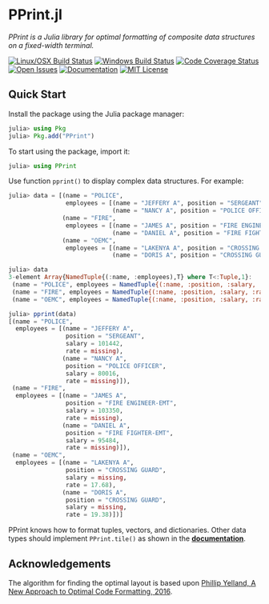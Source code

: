 # PPrint.jl

*PPrint is a Julia library for optimal formatting of composite data structures
on a fixed-width terminal.*

[![Linux/OSX Build Status][travis-img]][travis-url]
[![Windows Build Status][appveyor-img]][appveyor-url]
[![Code Coverage Status][codecov-img]][codecov-url]
[![Open Issues][issues-img]][issues-url]
[![Documentation][doc-dev-img]][doc-dev-url]
[![MIT License][license-img]][license-url]


## Quick Start

Install the package using the Julia package manager:

```julia
julia> using Pkg
julia> Pkg.add("PPrint")
```

To start using the package, import it:

```julia
julia> using PPrint
```

Use function `pprint()` to display complex data structures.  For example:

```julia
julia> data = [(name = "POLICE",
                employees = [(name = "JEFFERY A", position = "SERGEANT", salary = 101442, rate = missing),
                             (name = "NANCY A", position = "POLICE OFFICER", salary = 80016, rate = missing)]),
               (name = "FIRE",
                employees = [(name = "JAMES A", position = "FIRE ENGINEER-EMT", salary = 103350, rate = missing),
                             (name = "DANIEL A", position = "FIRE FIGHTER-EMT", salary = 95484, rate = missing)]),
               (name = "OEMC",
                employees = [(name = "LAKENYA A", position = "CROSSING GUARD", salary = missing, rate = 17.68),
                             (name = "DORIS A", position = "CROSSING GUARD", salary = missing, rate = 19.38)])];

julia> data
3-element Array{NamedTuple{(:name, :employees),T} where T<:Tuple,1}:
 (name = "POLICE", employees = NamedTuple{(:name, :position, :salary, :rate),Tuple{String,String,Int64,Missing}}[(name = "JEFFERY A", position = "SERGEANT", salary = 101442, rate = missing), (name = "NANCY A", position = "POLICE OFFICER", salary = 80016, rate = missing)])
 (name = "FIRE", employees = NamedTuple{(:name, :position, :salary, :rate),Tuple{String,String,Int64,Missing}}[(name = "JAMES A", position = "FIRE ENGINEER-EMT", salary = 103350, rate = missing), (name = "DANIEL A", position = "FIRE FIGHTER-EMT", salary = 95484, rate = missing)])
 (name = "OEMC", employees = NamedTuple{(:name, :position, :salary, :rate),Tuple{String,String,Missing,Float64}}[(name = "LAKENYA A", position = "CROSSING GUARD", salary = missing, rate = 17.68), (name = "DORIS A", position = "CROSSING GUARD", salary = missing, rate = 19.38)])

julia> pprint(data)
[(name = "POLICE",
  employees = [(name = "JEFFERY A",
                position = "SERGEANT",
                salary = 101442,
                rate = missing),
               (name = "NANCY A",
                position = "POLICE OFFICER",
                salary = 80016,
                rate = missing)]),
 (name = "FIRE",
  employees = [(name = "JAMES A",
                position = "FIRE ENGINEER-EMT",
                salary = 103350,
                rate = missing),
               (name = "DANIEL A",
                position = "FIRE FIGHTER-EMT",
                salary = 95484,
                rate = missing)]),
 (name = "OEMC",
  employees = [(name = "LAKENYA A",
                position = "CROSSING GUARD",
                salary = missing,
                rate = 17.68),
               (name = "DORIS A",
                position = "CROSSING GUARD",
                salary = missing,
                rate = 19.38)])]
```

PPrint knows how to format tuples, vectors, and dictionaries.  Other data types
should implement `PPrint.tile()` as shown in the
[**documentation**][doc-dev-url].


## Acknowledgements

The algorithm for finding the optimal layout is based upon
[Phillip Yelland, A New Approach to Optimal Code Formatting, 2016][rfmt-paper].


[travis-img]: https://travis-ci.org/rbt-lang/PPrint.jl.svg?branch=master
[travis-url]: https://travis-ci.org/rbt-lang/PPrint.jl
[appveyor-img]: https://ci.appveyor.com/api/projects/status/github/rbt-lang/PPrint.jl?branch=master&svg=true
[appveyor-url]: https://ci.appveyor.com/project/rbt-lang/pprint-jl/branch/master
[codecov-img]: https://codecov.io/gh/rbt-lang/PPrint.jl/branch/master/graph/badge.svg
[codecov-url]: https://codecov.io/gh/rbt-lang/PPrint.jl
[issues-img]: https://img.shields.io/github/issues/rbt-lang/PPrint.jl.svg
[issues-url]: https://github.com/rbt-lang/PPrint.jl/issues
[doc-dev-img]: https://img.shields.io/badge/doc-dev-blue.svg
[doc-dev-url]: https://rbt-lang.github.io/PPrint.jl/dev/
[license-img]: https://img.shields.io/badge/license-MIT-blue.svg
[license-url]: https://raw.githubusercontent.com/rbt-lang/PPrint.jl/master/LICENSE.md
[rfmt-paper]: https://ai.google/research/pubs/pub44667
